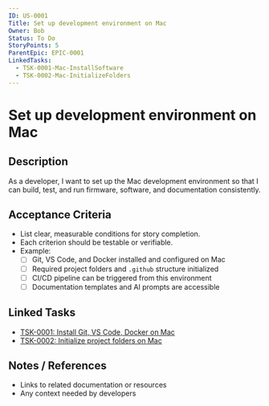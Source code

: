 ```yaml
---
ID: US-0001
Title: Set up development environment on Mac
Owner: Bob
Status: To Do
StoryPoints: 5
ParentEpic: EPIC-0001
LinkedTasks:
  - TSK-0001-Mac-InstallSoftware
  - TSK-0002-Mac-InitializeFolders
---
```


# Set up development environment on Mac

## Description
As a developer, I want to set up the Mac development environment so that I can build, test, and run firmware, software, and documentation consistently.

## Acceptance Criteria
- List clear, measurable conditions for story completion.
- Each criterion should be testable or verifiable.
- Example:  
  - [ ] Git, VS Code, and Docker installed and configured on Mac  
  - [ ] Required project folders and `.github` structure initialized  
  - [ ] CI/CD pipeline can be triggered from this environment  
  - [ ] Documentation templates and AI prompts are accessible

## Linked Tasks
- [TSK-0001: Install Git, VS Code, Docker on Mac](../tasks/TSK-0001-Mac-InstallSoftware.md)  
- [TSK-0002: Initialize project folders on Mac](../tasks/TSK-0002-Mac-InitializeFolders.md)

## Notes / References
- Links to related documentation or resources
- Any context needed by developers